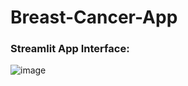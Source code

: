 # Breast-Cancer-App

### Streamlit App Interface:
![image](https://github.com/Daremitsu1/Breast-Cancer-App/assets/54842807/5f31964e-ae67-4664-aaf9-51edc12e9db3)
